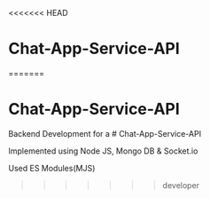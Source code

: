 <<<<<<< HEAD
# Chat-App-Service-API
=======
# Chat-App-Service-API

Backend Development for a # Chat-App-Service-API

Implemented using Node JS, Mongo DB & Socket.io

Used ES Modules(MJS)
>>>>>>> developer
